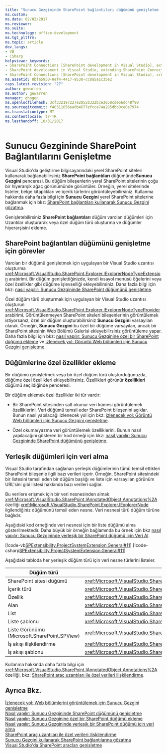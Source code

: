 ```yaml
---
title: "Sunucu Gezgininde SharePoint bağlantıları düğümünü genişletme | Microsoft Docs"
ms.custom: 
ms.date: 02/02/2017
ms.reviewer: 
ms.suite: 
ms.technology: office-development
ms.tgt_pltfrm: 
ms.topic: article
dev_langs:
- VB
- CSharp
helpviewer_keywords:
- SharePoint Connections [SharePoint development in Visual Studio], extending a node
- SharePoint development in Visual Studio, extending SharePoint Connections node in Server Explorer
- SharePoint Connections [SharePoint development in Visual Studio], creating a new node type
ms.assetid: 8bfa5950-0ef4-4417-9538-cc8a5a1c35e2
caps.latest.revision: "27"
author: gewarren
ms.author: gewarren
manager: ghogen
ms.openlocfilehash: 3cf332197227e2055b322bce3658cde66dc48f90
ms.sourcegitcommit: f40311056ea0b4677efcca74a285dbb0ce0e7974
ms.translationtype: MT
ms.contentlocale: tr-TR
ms.lasthandoff: 10/31/2017
---
```

# <a name="extending-the-sharepoint-connections-node-in-server-explorer"></a>Sunucu Gezgininde SharePoint Bağlantılarını Genişletme
  Visual Studio'da geliştirme bilgisayarındaki yerel SharePoint siteleri kullanarak bağlanabilirsiniz **SharePoint bağlantıları** düğümünde**Sunucu Gezgini** penceresi. Bu düğüm bileşenlerin yerel SharePoint sitelerinin çoğu bir hiyerarşik ağaç görünümünde görüntüler. Örneğin, yerel sitelerinde listeler, belge kitaplıkları ve içerik türlerini görüntüleyebilirsiniz. Kullanma hakkında daha fazla bilgi için **Sunucu Gezgini** yerel SharePoint sitelerine bağlanmak için bkz: [SharePoint bağlantıları kullanarak Sunucu Gezgini gözatma](../sharepoint/browsing-sharepoint-connections-using-server-explorer.md).  
  
 Genişletebilirsiniz **SharePoint bağlantıları** düğüm varolan düğümleri için Uzantılar oluşturarak veya özel düğüm türü oluşturma ve düğümler hiyerarşisini ekleme.  
  
## <a name="tasks-for-extending-the-sharepoint-connections-node"></a>SharePoint bağlantıları düğümünü genişletme için görevler  
 Varolan bir düğümü genişletmek için uygulayan bir Visual Studio uzantısı oluşturma <xref:Microsoft.VisualStudio.SharePoint.Explorer.IExplorerNodeTypeExtension> arabirimi. Bir düğüm genişlettiğinizde, kendi kısayol menüsü öğelerini veya özel özellikler gibi düğüme işlevselliği ekleyebilirsiniz. Daha fazla bilgi için bkz: [nasıl yapılır: Sunucu Gezgininde SharePoint düğümünü genişletme](../sharepoint/how-to-extend-a-sharepoint-node-in-server-explorer.md).  
  
 Özel düğüm türü oluşturmak için uygulayan bir Visual Studio uzantısı oluşturun <xref:Microsoft.VisualStudio.SharePoint.Explorer.IExplorerNodeTypeProvider> arabirimi. Görüntülenmeyen SharePoint siteleri bileşenlerinin görüntülemek istiyorsanız, özel bir düğüm oluşturabilirsiniz **Sunucu Gezgini** varsayılan olarak. Örneğin, **Sunucu Gezgini** bu özel bir düğüme varsayılan, ancak bir SharePoint sitesinin Web Bölümü Galerisi ekleyebilirsiniz görüntüleme yapar. Daha fazla bilgi için bkz: [nasıl yapılır: Sunucu Gezginine özel bir SharePoint düğümü ekleme](../sharepoint/how-to-add-a-custom-sharepoint-node-to-server-explorer.md) ve [izlenecek yol: Görüntü Web bölümleri için Sunucu Gezgini genişletme](../sharepoint/walkthrough-extending-server-explorer-to-display-web-parts.md).  
  
## <a name="adding-custom-properties-to-nodes"></a>Düğümlerine özel özellikler ekleme  
 Bir düğümü genişletmek veya bir özel düğüm türü oluşturduğunuzda, düğüme özel özellikleri ekleyebilirsiniz. Özellikleri görünür **özellikleri** düğümü seçildiğinde penceresi.  
  
 Bir düğüm eklemek özel özellikler iki tür vardır:  
  
-   Bir SharePoint sitesinden salt okunur veri kümesi görüntülemek özelliklerini. Veri düğümü temsil eder SharePoint bileşenini açıklar. Bunun nasıl yapılacağı izlenecek yol için bkz: [izlenecek yol: Görüntü Web bölümleri için Sunucu Gezgini genişletme](../sharepoint/walkthrough-extending-server-explorer-to-display-web-parts.md).  
  
-   Özel okuma/yazma veri görüntülemek özelliklerini. Bunun nasıl yapılacağını gösteren bir kod örneği için bkz: [nasıl yapılır: Sunucu Gezgininde SharePoint düğümünü genişletme](../sharepoint/how-to-extend-a-sharepoint-node-in-server-explorer.md).  
  
## <a name="getting-data-for-built-in-nodes"></a>Yerleşik düğümleri için veri alma  
 Visual Studio tarafından sağlanan yerleşik düğümlerinin tümü temsil ettikleri SharePoint bileşenle ilgili bazı verileri içerir. Örneğin, SharePoint sitesindeki bir listesini temsil eden bir düğüm başlığı ve liste için varsayılan görünüm URL'sini gibi listesi hakkında bazı verileri sağlar.  
  
 Bu verilere erişmek için bir veri nesnesinden almak <xref:Microsoft.VisualStudio.SharePoint.IAnnotatedObject.Annotations%2A> özelliği <xref:Microsoft.VisualStudio.SharePoint.Explorer.IExplorerNode> ilgilendiğiniz düğümünü temsil eden nesne. Veri nesnesi türü düğüm türüne bağlıdır.  
  
 Aşağıdaki kod örneğinde veri nesnesi için bir liste düğümü alma gösterilmektedir. Daha büyük bir örneğin bağlamında bu örnek için bkz [nasıl yapılır: Sunucu Gezgininde yerleşik bir SharePoint düğümü için Veri Al](../sharepoint/how-to-get-data-for-a-built-in-sharepoint-node-in-server-explorer.md).  
  
 [!code-vb[SPExtensibility.ProjectSystemExtension.General#11](../sharepoint/codesnippet/VisualBasic/projectsystemexamples/extension/serverexplorerextensionnodeinfo.vb#11)]
 [!code-csharp[SPExtensibility.ProjectSystemExtension.General#11](../sharepoint/codesnippet/CSharp/projectsystemexamples/extension/serverexplorerextensionnodeinfo.cs#11)]  
  
 Aşağıdaki tabloda her yerleşik düğüm türü için veri nesne türlerini listeler.  
  
|Düğüm türü|Veri nesnesi türü|  
|---------------|----------------------|  
|SharePoint sitesi düğümü|<xref:Microsoft.VisualStudio.SharePoint.Explorer.IExplorerSiteNodeInfo>|  
|İçerik türü|<xref:Microsoft.VisualStudio.SharePoint.Explorer.Extensions.IContentTypeNodeInfo>|  
|Özellik|<xref:Microsoft.VisualStudio.SharePoint.Explorer.Extensions.IFeatureNodeInfo>|  
|Alan|<xref:Microsoft.VisualStudio.SharePoint.Explorer.Extensions.IFieldNodeInfo>|  
|List|<xref:Microsoft.VisualStudio.SharePoint.Explorer.Extensions.IListNodeInfo>|  
|Liste şablonu|<xref:Microsoft.VisualStudio.SharePoint.Explorer.Extensions.IListTemplateNodeInfo>|  
|Liste Görünümü (Microsoft.SharePoint.SPView)|<xref:Microsoft.VisualStudio.SharePoint.Explorer.Extensions.IListViewNodeInfo>|  
|İş akışı ilişkilendirme|<xref:Microsoft.VisualStudio.SharePoint.Explorer.Extensions.IWorkflowAssociationNodeInfo>|  
|İş akışı şablonu|<xref:Microsoft.VisualStudio.SharePoint.Explorer.Extensions.IWorkflowTemplateNodeInfo>|  
  
 Kullanma hakkında daha fazla bilgi için <xref:Microsoft.VisualStudio.SharePoint.IAnnotatedObject.Annotations%2A> özelliği, bkz: [SharePoint araç uzantıları ile özel verileri ilişkilendirme](../sharepoint/associating-custom-data-with-sharepoint-tools-extensions.md).  
  
## <a name="see-also"></a>Ayrıca Bkz.  
 [İzlenecek yol: Web bölümlerini görüntülemek için Sunucu Gezgini genişletme](../sharepoint/walkthrough-extending-server-explorer-to-display-web-parts.md)   
 [Nasıl yapılır: Sunucu Gezgininde SharePoint düğümünü genişletme](../sharepoint/how-to-extend-a-sharepoint-node-in-server-explorer.md)   
 [Nasıl yapılır: Sunucu Gezginine özel bir SharePoint düğümü ekleme](../sharepoint/how-to-add-a-custom-sharepoint-node-to-server-explorer.md)   
 [Nasıl yapılır: Sunucu Gezgininde yerleşik bir SharePoint düğümü için veri alma](../sharepoint/how-to-get-data-for-a-built-in-sharepoint-node-in-server-explorer.md)   
 [SharePoint araç uzantıları ile özel verileri ilişkilendirme](../sharepoint/associating-custom-data-with-sharepoint-tools-extensions.md)   
 [Sunucu Gezgini kullanarak SharePoint bağlantılarına gözatma](../sharepoint/browsing-sharepoint-connections-using-server-explorer.md)   
 [Visual Studio'da SharePoint araçları genişletme](../sharepoint/extending-the-sharepoint-tools-in-visual-studio.md)  
  
  